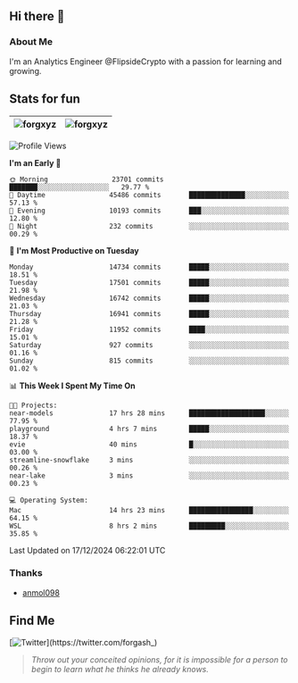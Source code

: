 ## Hi there 👋

### About Me

I'm an Analytics Engineer @FlipsideCrypto with a passion for learning and growing.
  
## Stats for fun

| <img align="center" src="https://github-readme-streak-stats.herokuapp.com/?user=forgxyz&theme=tokyonight" alt="forgxyz" /> | <img align="center" src="https://github-readme-stats.vercel.app/api?username=forgxyz&theme=tokyonight&show_icons=true" alt="forgxyz" /> |
| ------------- |------------- |


<!--START_SECTION:waka-->
![Profile Views](http://img.shields.io/badge/Profile%20Views-0-blue)

**I'm an Early 🐤** 

```text
🌞 Morning                23701 commits       ███████░░░░░░░░░░░░░░░░░░   29.77 % 
🌆 Daytime                45486 commits       ██████████████░░░░░░░░░░░   57.13 % 
🌃 Evening                10193 commits       ███░░░░░░░░░░░░░░░░░░░░░░   12.80 % 
🌙 Night                  232 commits         ░░░░░░░░░░░░░░░░░░░░░░░░░   00.29 % 
```
📅 **I'm Most Productive on Tuesday** 

```text
Monday                   14734 commits       █████░░░░░░░░░░░░░░░░░░░░   18.51 % 
Tuesday                  17501 commits       █████░░░░░░░░░░░░░░░░░░░░   21.98 % 
Wednesday                16742 commits       █████░░░░░░░░░░░░░░░░░░░░   21.03 % 
Thursday                 16941 commits       █████░░░░░░░░░░░░░░░░░░░░   21.28 % 
Friday                   11952 commits       ████░░░░░░░░░░░░░░░░░░░░░   15.01 % 
Saturday                 927 commits         ░░░░░░░░░░░░░░░░░░░░░░░░░   01.16 % 
Sunday                   815 commits         ░░░░░░░░░░░░░░░░░░░░░░░░░   01.02 % 
```


📊 **This Week I Spent My Time On** 

```text
🐱‍💻 Projects: 
near-models              17 hrs 28 mins      ███████████████████░░░░░░   77.95 % 
playground               4 hrs 7 mins        █████░░░░░░░░░░░░░░░░░░░░   18.37 % 
evie                     40 mins             █░░░░░░░░░░░░░░░░░░░░░░░░   03.00 % 
streamline-snowflake     3 mins              ░░░░░░░░░░░░░░░░░░░░░░░░░   00.26 % 
near-lake                3 mins              ░░░░░░░░░░░░░░░░░░░░░░░░░   00.23 % 

💻 Operating System: 
Mac                      14 hrs 23 mins      ████████████████░░░░░░░░░   64.15 % 
WSL                      8 hrs 2 mins        █████████░░░░░░░░░░░░░░░░   35.85 % 
```


 Last Updated on 17/12/2024 06:22:01 UTC
<!--END_SECTION:waka-->

### Thanks
 - [anmol098](https://github.com/anmol098/waka-readme-stats/)
  
## Find Me
[![Twitter](https://img.shields.io/twitter/url/https/twitter.com/forgash_.svg?style=social&label=Follow%20%40forgash_)](https://twitter.com/forgash_)


> *Throw out your conceited opinions, for it is impossible for a person to begin to learn what he thinks he already knows.* 
